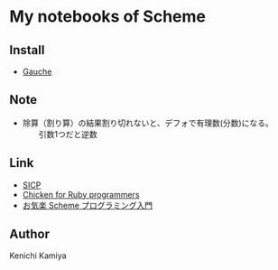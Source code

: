 My notebooks of Scheme
=======================

Install
--------

* [Gauche](http://practical-scheme.net/gauche/download-j.html)

Note
----

* 除算（割り算）の結果割り切れないと、デフォで有理数(分数)になる。
　　引数1つだと逆数

Link
----

* [SICP](http://mitpress.mit.edu/sicp/)
* [Chicken for Ruby programmers](http://wiki.call-cc.org/chicken-for-ruby-programmers)
* [お気楽 Scheme プログラミング入門](http://www.geocities.jp/m_hiroi/func/abcscm03.html)

Author
------

Kenichi Kamiya
